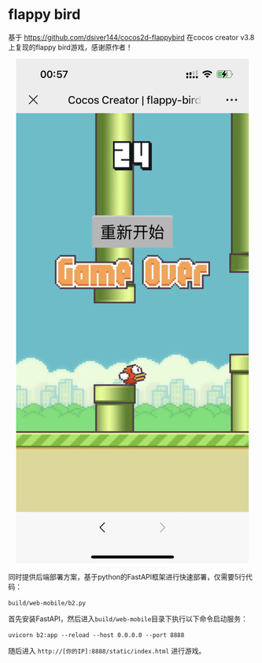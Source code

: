 # flappy bird

基于 https://github.com/dsiver144/cocos2d-flappybird 在cocos creator v3.8上复现的flappy bird游戏，感谢原作者！

<div align="center">
  <img src="docs/WechatIMG71.jpg"/>
</div>



同时提供后端部署方案，基于python的FastAPI框架进行快速部署，仅需要5行代码：

`build/web-mobile/b2.py`

首先安装FastAPI，然后进入`build/web-mobile`目录下执行以下命令启动服务：

`uvicorn b2:app --reload --host 0.0.0.0 --port 8888`

随后进入
`http://[你的IP]:8888/static/index.html` 进行游戏。
